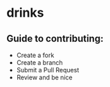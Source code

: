drinks
======

## Guide to contributing:

* Create a fork
* Create a branch
* Submit a Pull Request
* Review and be nice
